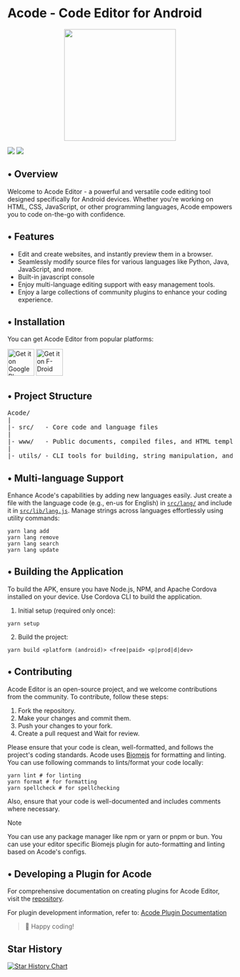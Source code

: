 # Acode - Code Editor for Android

<p align="center">
  <img src='res/logo_1.png' width='250'>
</p>

[![](https://img.shields.io/endpoint?label=Acode&style=flat-square&url=https%3A%2F%2Fmogyo.ro%2Fquart-apis%2Ftgmembercount%3Fchat_id%3Dfoxdebug_acode)](https://t.me/foxdebug_acode) [![](https://dcbadge.vercel.app/api/server/vVxVWYUAWD?style=flat)](https://discord.gg/vVxVWYUAWD)

## • Overview

Welcome to Acode Editor - a powerful and versatile code editing tool designed specifically for Android devices. Whether you're working on HTML, CSS, JavaScript, or other programming languages, Acode empowers you to code on-the-go with confidence.

## • Features

- Edit and create websites, and instantly preview them in a browser.
- Seamlessly modify source files for various languages like Python, Java, JavaScript, and more.
- Built-in javascript console
- Enjoy multi-language editing support with easy management tools.
- Enjoy a large collections of community plugins to enhance your coding experience.

## • Installation

You can get Acode Editor from popular platforms:

[<img src="https://play.google.com/intl/en_us/badges/images/generic/en-play-badge.png" alt="Get it on Google Play" height="60">](https://play.google.com/store/apps/details?id=com.foxdebug.acodefree) [<img src="https://fdroid.gitlab.io/artwork/badge/get-it-on.png" alt="Get it on F-Droid" height="60"/>](https://www.f-droid.org/packages/com.foxdebug.acode/)

## • Project Structure

<pre>
Acode/
|
|- src/   - Core code and language files
|
|- www/   - Public documents, compiled files, and HTML templates
|
|- utils/ - CLI tools for building, string manipulation, and more
</pre>

## • Multi-language Support

Enhance Acode's capabilities by adding new languages easily. Just create a file with the language code (e.g., en-us for English) in [`src/lang/`](https://github.com/deadlyjack/Acode/tree/main/src/lang) and include it in [`src/lib/lang.js`](https://github.com/deadlyjack/Acode/blob/main/src/lib/lang.js). Manage strings across languages effortlessly using utility commands:

```shell
yarn lang add
yarn lang remove
yarn lang search
yarn lang update
```

## • Building the Application

To build the APK, ensure you have Node.js, NPM, and Apache Cordova installed on your device. Use Cordova CLI to build the application.

1. Initial setup (required only once):

```shell
yarn setup
```

2. Build the project:

```shell
yarn build <platform (android)> <free|paid> <p|prod|d|dev>
```

## • Contributing

Acode Editor is an open-source project, and we welcome contributions from the community. To contribute, follow these steps:

1. Fork the repository.
2. Make your changes and commit them.
3. Push your changes to your fork.
4. Create a pull request and Wait for review.

Please ensure that your code is clean, well-formatted, and follows the project's coding standards. Acode uses [Biomejs](https://biomejs.dev/) for formatting and linting. You can use following commands to lints/format your code locally:
```shell
yarn lint # for linting
yarn format # for formatting
yarn spellcheck # for spellchecking
```
Also, ensure that your code is well-documented and includes comments where necessary.

> [!Note]
> You can use any package manager like npm or yarn or pnpm or bun.
> You can use your editor specific Biomejs plugin for auto-formatting and linting based on Acode's configs.

## • Developing a Plugin for Acode

For comprehensive documentation on creating plugins for Acode Editor, visit the [repository](https://github.com/deadlyjack/acode-plugin).

For plugin development information, refer to: [Acode Plugin Documentation](https://acode.app/plugin-docs)

> 💙 Happy coding!

## Star History

<a href="https://star-history.com/#deadlyjack/Acode&Date">
 <picture>
   <source media="(prefers-color-scheme: dark)" srcset="https://api.star-history.com/svg?repos=deadlyjack/Acode&type=Date&theme=dark" />
   <source media="(prefers-color-scheme: light)" srcset="https://api.star-history.com/svg?repos=deadlyjack/Acode&type=Date" />
   <img alt="Star History Chart" src="https://api.star-history.com/svg?repos=deadlyjack/Acode&type=Date" />
 </picture>
</a>
